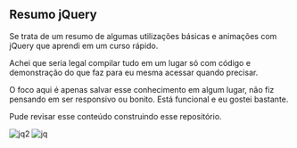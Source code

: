 ## Resumo jQuery
Se trata de um resumo de algumas utilizações básicas e animações com jQuery que aprendi em um curso rápido.

Achei que seria legal compilar tudo em um lugar só com código e demonstração do que faz para eu mesma acessar quando precisar. 

O foco aqui é apenas salvar esse conhecimento em algum lugar, não fiz pensando em ser responsivo ou bonito. Está funcional e eu gostei bastante. 

Pude revisar esse conteúdo construindo esse repositório.

![jq2](https://github.com/gabrielagamino/resumoJQuery/assets/106332483/f9d3bfe7-d6af-4b18-b38c-db9ce2d41fc0)
![jq](https://github.com/gabrielagamino/resumoJQuery/assets/106332483/fc860848-c8ce-4a0e-a378-cf59af0a1048)

